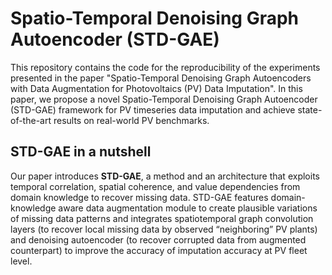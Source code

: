 # Spatio-Temporal Denoising Graph Autoencoder (STD-GAE)

This repository contains the code for the reproducibility of the experiments presented in the paper "Spatio-Temporal Denoising Graph Autoencoders with Data Augmentation for Photovoltaics (PV) Data Imputation". In this paper, we propose a novel Spatio-Temporal Denoising Graph Autoencoder (STD-GAE) framework for PV timeseries data imputation and achieve state-of-the-art results on real-world PV benchmarks.


<h2 align=Left>STD-GAE in a nutshell</h2>

Our paper introduces __STD-GAE__, a method and an architecture that exploits temporal correlation, spatial coherence, and value dependencies from domain knowledge to recover missing data. STD-GAE features domain-knowledge aware data augmentation module to create plausible variations of missing data patterns and integrates spatiotemporal graph convolution layers (to recover local missing data by observed “neighboring” PV plants) and denoising autoencoder (to recover corrupted data from augmented counterpart) to improve the accuracy of imputation accuracy at PV fleet level.

<!-- <p align=center>
  <a href="https://github.com/Yangxin666/STD-GAE">
    <img src="./STD-GAE.png" alt="Logo"/>
  </a>
</p> -->


<!-- ![Framework (9)](https://user-images.githubusercontent.com/47265586/163913110-c53052d1-e4b0-4757-b110-8788b6bb1442.png) -->
